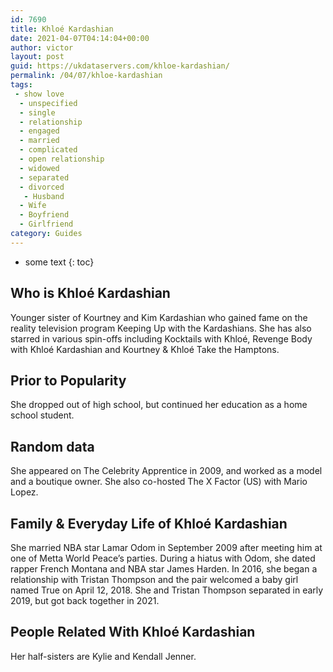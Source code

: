 ```yaml
---
id: 7690
title: Khloé Kardashian
date: 2021-04-07T04:14:04+00:00
author: victor
layout: post
guid: https://ukdataservers.com/khloe-kardashian/
permalink: /04/07/khloe-kardashian
tags:
 - show love
  - unspecified
  - single
  - relationship
  - engaged
  - married
  - complicated
  - open relationship
  - widowed
  - separated
  - divorced
   - Husband
  - Wife
  - Boyfriend
  - Girlfriend
category: Guides
---
```


* some text
{: toc}


## Who is Khloé Kardashian



Younger sister of Kourtney and Kim Kardashian who gained fame on the reality television program Keeping Up with the Kardashians. She has also starred in various spin-offs including Kocktails with Khloé, Revenge Body with Khloé Kardashian and Kourtney & Khloé Take the Hamptons.

                
                
                
## Prior to Popularity



She dropped out of high school, but continued her education as a home school student. 

                
                
                
## Random data



She appeared on The Celebrity Apprentice in 2009, and worked as a model and a boutique owner. She also co-hosted The X Factor (US) with Mario Lopez.

                
                
                
## Family & Everyday Life of Khloé Kardashian



She married NBA star Lamar Odom in September 2009 after meeting him at one of Metta World Peace&#8217;s parties. During a hiatus with Odom, she dated rapper French Montana and NBA star James Harden. In 2016, she began a relationship with Tristan Thompson and the pair welcomed a baby girl named True on April 12, 2018. She and Tristan Thompson separated in early 2019, but got back together in 2021.

                
                
                
## People Related With Khloé Kardashian



Her half-sisters are Kylie and Kendall Jenner.

                
              
            
          
          
          